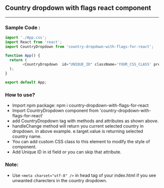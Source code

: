 ## Country dropdown with flags react component

--------------------------------------------------------
### Sample Code :

```Javascript
import './App.css';     
import React from 'react';  
import CountryDropdown from 'country-dropdown-with-flags-for-react';  

function App() {    
  return (  
    	<CountryDropdown  id="UNIQUE_ID" className='YOUR_CSS_CLASS' preferredCountries={['gb', 'us']}  value="" handleChange={e => console.log(e.target.value)}></CountryDropdown>   
  );    
}   

export default App;
```

### How to use?
- Import npm package: npm i country-dropdown-with-flags-for-react 
- Import CountryDropdown component from 'country-dropdown-with-flags-for-react' 
- add CountryDropdown tag with methods and attributes as shown above.
- handleChange method will return you current selected country in dropdown. 
in above example. e.target.value is returning selected country name.
- You can add custom CSS class to this element to modify the style of component.
- Add Unique ID in id field or you can skip that attribute.

### Note:
- Use ```<meta charset="utf-8" />``` in head tag of your index.html if you see unwanted charecters in the country dropdown.


